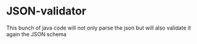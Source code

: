 # JSON-validator
This bunch of java code will not only parse the json but will also validate it again the JSON schema
